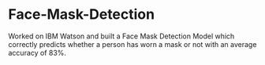 # Face-Mask-Detection
Worked on IBM Watson and built a Face Mask Detection Model which correctly predicts whether a person has worn a mask or not with an average accuracy of 83%.
